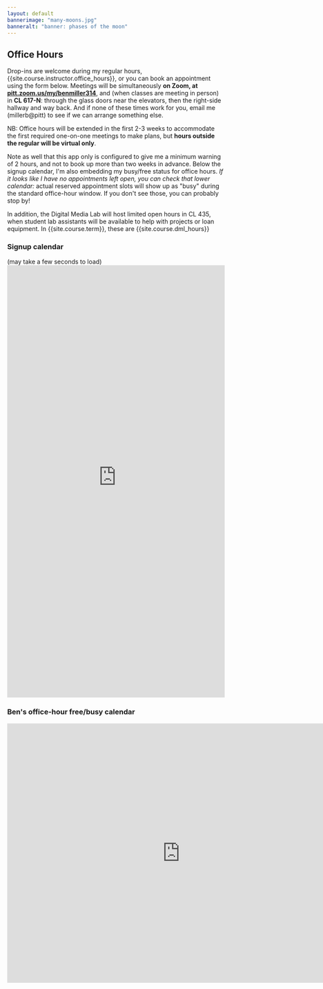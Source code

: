 ```yaml
---
layout: default
bannerimage: "many-moons.jpg"
banneralt: "banner: phases of the moon"
---
```



## Office Hours
Drop-ins are welcome during my regular hours, {{site.course.instructor.office_hours}}, or you can book an appointment using the form below. Meetings will be simultaneously <strong>on Zoom, at <a href="https://pitt.zoom.us/my/benmiller314">pitt.zoom.us/my/benmiller314</a></strong>, and (when classes are meeting in person) in <strong>CL 617-N</strong>: through the glass doors near the elevators, then the right-side hallway and way back. And if none of these times work for you, email me (millerb@pitt) to see if we can arrange something else. 

<div class="alert alert-warning">NB: Office hours will be extended in the first 2-3 weeks to accommodate the first required one-on-one meetings to make plans, but <strong>hours outside the regular will be virtual only</strong>.</div>

Note as well that this app only is configured to give me a minimum warning of 2 hours, and not to book up more than two weeks in advance. Below the signup calendar, I'm also embedding my busy/free status for office hours. <em>If it looks like I have no appointments left open, you can check that lower calendar:</em> actual reserved appointment slots will show up as "busy" during the standard office-hour window. If you don't see those, you can probably stop by!

In addition, the Digital Media Lab will host limited open hours in CL 435, when student lab assistants will be available to help with projects or loan equipment. In {{site.course.term}}, these are {{site.course.dml_hours}}

### Signup calendar
<a id="signups" class="jump" />
(may take a few seconds to load)

<iframe src="https://benmiller314.youcanbook.me/?noframe=true&skipHeaderFooter=true" style="width:100%;height:1000px;border:0px;background-color:transparent;" frameborder="0" allowtransparency="true" onload="keepInView(this);"></iframe>
<script>function keepInView(item) {if((document.documentElement&&document.documentElement.scrollTop)||document.body.scrollTop>item.offsetTop)item.scrollIntoView();}</script>

### Ben's office-hour free/busy calendar
<a id="free-busy" class="jump" />
<iframe src="https://calendar.google.com/calendar/embed?src=99f35vnatu0no5u7qh475suvlg%40group.calendar.google.com&ctz=America/New_York" style="border: 0" width="800" height="600" frameborder="0" scrolling="no"></iframe>
